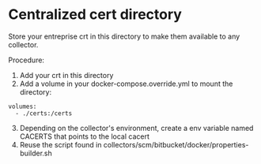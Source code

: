 # Centralized cert directory
Store your entreprise crt in this directory to make them available to any collector.

Procedure:
1. Add your crt in this directory
2. Add a volume in your docker-compose.override.yml to mount the directory:
```
volumes:
  - ./certs:/certs
```
3. Depending on the collector's environment, create a env variable named CACERTS that points to the local cacert
4. Reuse the script found in collectors/scm/bitbucket/docker/properties-builder.sh
